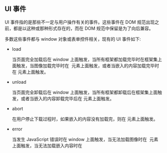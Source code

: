 ## UI 事件 ##

UI 事件指的是那些不一定与用户操作有关的事件。这些事件在 DOM 规范出现之前，都是以这种或那种形式存在的，而在 DOM 规范中保留是为了向后兼容。

多数这些事件都与 window 对象或表单控件相关，现有的 UI 事件如下:

* load

	当页面完全加载后在 window 上面触发，当所有框架都加载完毕时在框架集上面触发，当图像加载完毕时在 <img> 元素上面触发，或者当嵌入的内容加载完毕时在 <object> 元素上面触发。

* unload

	当页面完全卸载后在 window 上面触发，当所有框架都卸载后在框架集上面触发，或者当嵌入的内容卸载完毕后在 <object> 元素上面触发。

* abort

	在用户停止下载过程时，如果嵌入的内容没有加载完，则在 <object> 元素上面触发。

* error

	当发生 JavaScript 错误时在 window 上面触发，当无法加载图像时在 <img> 元素上面触发，当无法加载嵌入内容时在 <object> 元素上面触发，或者当有一或多个框架无法加载时在框架集上面触发。

* select

	当用户选择文本框（<input\> 或 <textarea\>）中的一或多个字符时触发。

* resize

	当窗口或框架的大小变化时在 window 或框架上面触发。

* scroll

	当用户滚动带滚动条的元素中的内容时，在该元素上面触发。<body> 元素中包含所加载页面的滚动条。